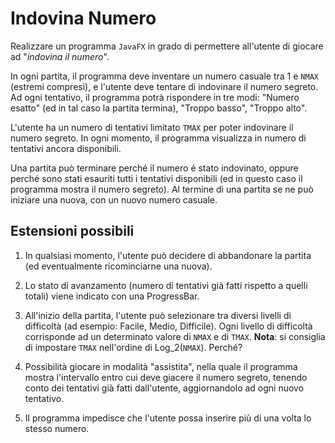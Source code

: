 # Indovina Numero

Realizzare un programma `JavaFX` in grado di permettere all'utente di giocare ad "*indovina il numero*".

In ogni partita, il programma deve inventare un numero casuale tra 1 e `NMAX` (estremi compresi), e l'utente deve tentare di indovinare il numero segreto. Ad ogni tentativo, il programma potrà rispondere in tre modi: "Numero esatto" (ed in tal caso la partita termina), "Troppo basso", "Troppo alto".

L'utente ha un numero di tentativi limitato `TMAX` per poter indovinare il numero segreto. 
In ogni momento, il programma visualizza in numero di tentativi ancora disponibili. 

Una partita può terminare perché il numero é stato indovinato, oppure perché sono stati esauriti tutti i tentativi disponibili (ed in questo caso il programma mostra il numero segreto). Al termine di una partita se ne può iniziare una nuova, con un nuovo numero casuale.

## Estensioni possibili

1. In qualsiasi momento, l'utente può decidere di abbandonare la partita (ed eventualmente ricominciarne una nuova).

1. Lo stato di avanzamento (numero di tentativi già fatti rispetto a quelli totali) viene indicato con una ProgressBar.

1. All'inizio della partita, l'utente può selezionare tra diversi livelli di difficoltà (ad esempio: Facile, Medio, Difficile). Ogni livello di difficoltà corrisponde ad un determinato valore di `NMAX` e di `TMAX`. 
  **Nota**: si consiglia di impostare `TMAX` nell'ordine di Log_2(`NMAX`). Perché? 

1. Possibilità giocare in modalità "assistita", nella quale il programma mostra l'intervallo entro cui deve giacere il numero segreto, tenendo conto dei tentativi già fatti dall'utente, aggiornandolo ad ogni nuovo tentativo.

1. Il programma impedisce che l'utente possa inserire più di una volta lo stesso numero.
